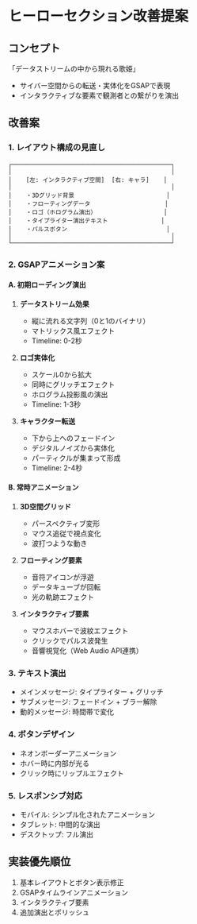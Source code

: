 # ヒーローセクション改善提案

## コンセプト
「データストリームの中から現れる歌姫」
- サイバー空間からの転送・実体化をGSAPで表現
- インタラクティブな要素で観測者との繋がりを演出

## 改善案

### 1. レイアウト構成の見直し
```
┌─────────────────────────────────────────────┐
│                                             │
│    [左: インタラクティブ空間]  [右: キャラ]    │
│                                             │
│    ・3Dグリッド背景                          │
│    ・フローティングデータ                     │
│    ・ロゴ（ホログラム演出）                   │
│    ・タイプライター演出テキスト               │
│    ・パルスボタン                            │
│                                             │
└─────────────────────────────────────────────┘
```

### 2. GSAPアニメーション案

#### A. 初期ローディング演出
1. **データストリーム効果**
   - 縦に流れる文字列（0と1のバイナリ）
   - マトリックス風エフェクト
   - Timeline: 0-2秒

2. **ロゴ実体化**
   - スケール0から拡大
   - 同時にグリッチエフェクト
   - ホログラム投影風の演出
   - Timeline: 1-3秒

3. **キャラクター転送**
   - 下から上へのフェードイン
   - デジタルノイズから実体化
   - パーティクルが集まって形成
   - Timeline: 2-4秒

#### B. 常時アニメーション
1. **3D空間グリッド**
   - パースペクティブ変形
   - マウス追従で視点変化
   - 波打つような動き

2. **フローティング要素**
   - 音符アイコンが浮遊
   - データキューブが回転
   - 光の軌跡エフェクト

3. **インタラクティブ要素**
   - マウスホバーで波紋エフェクト
   - クリックでパルス波発生
   - 音響視覚化（Web Audio API連携）

### 3. テキスト演出
- メインメッセージ: タイプライター + グリッチ
- サブメッセージ: フェードイン + ブラー解除
- 動的メッセージ: 時間帯で変化

### 4. ボタンデザイン
- ネオンボーダーアニメーション
- ホバー時に内部が光る
- クリック時にリップルエフェクト

### 5. レスポンシブ対応
- モバイル: シンプル化されたアニメーション
- タブレット: 中間的な演出
- デスクトップ: フル演出

## 実装優先順位
1. 基本レイアウトとボタン表示修正
2. GSAPタイムラインアニメーション
3. インタラクティブ要素
4. 追加演出とポリッシュ